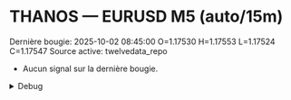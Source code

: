 # THANOS — EURUSD M5 (auto/15m)
Dernière bougie: 2025-10-02 08:45:00  O=1.17530  H=1.17553  L=1.17524  C=1.17547
Source active: twelvedata_repo

- Aucun signal sur la dernière bougie.

<details><summary>Debug</summary>

- TD_API_KEY manquant.

</details>